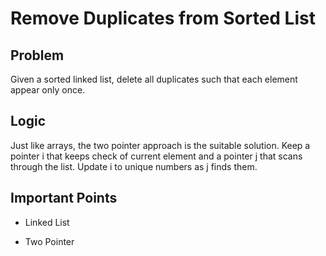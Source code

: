# Remove Duplicates from Sorted List

## Problem

Given a sorted linked list, delete all duplicates such that each element appear only once.

## Logic

Just like arrays, the two pointer approach is the suitable solution. Keep a pointer i that keeps check of current element and a pointer j that scans through the list. Update i to unique numbers as j finds them.

## Important Points

- Linked List

- Two Pointer